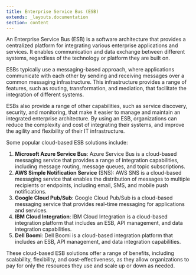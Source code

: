```yaml
---
title: Enterprise Service Bus (ESB)
extends: _layouts.documentation
section: content
---
```


An Enterprise Service Bus (ESB) is a software architecture that provides a centralized platform for integrating various enterprise applications and services. It enables communication and data exchange between different systems, regardless of the technology or platform they are built on.

ESBs typically use a messaging-based approach, where applications communicate with each other by sending and receiving messages over a common messaging infrastructure. This infrastructure provides a range of features, such as routing, transformation, and mediation, that facilitate the integration of different systems.

ESBs also provide a range of other capabilities, such as service discovery, security, and monitoring, that make it easier to manage and maintain an integrated enterprise architecture. By using an ESB, organizations can reduce the complexity and cost of integrating their systems, and improve the agility and flexibility of their IT infrastructure.

Some popular cloud-based ESB solutions include:

1.  **Microsoft Azure Service Bus**: Azure Service Bus is a cloud-based messaging service that provides a range of integration capabilities, including message routing, message queues, and topic subscriptions.
2.  **AWS Simple Notification Service** (SNS): AWS SNS is a cloud-based messaging service that enables the distribution of messages to multiple recipients or endpoints, including email, SMS, and mobile push notifications.
3.  **Google Cloud Pub/Sub**: Google Cloud Pub/Sub is a cloud-based messaging service that provides real-time messaging for applications and services.
4.  **IBM Cloud Integration**: IBM Cloud Integration is a cloud-based integration platform that includes an ESB, API management, and data integration capabilities.
5.  **Dell Boomi**: Dell Boomi is a cloud-based integration platform that includes an ESB, API management, and data integration capabilities.

These cloud-based ESB solutions offer a range of benefits, including scalability, flexibility, and cost-effectiveness, as they allow organizations to pay for only the resources they use and scale up or down as needed.